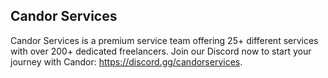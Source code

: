 ## Candor Services
Candor Services is a premium service team offering 25+ different services with over 200+ dedicated freelancers. Join our Discord now to start your journey with Candor: https://discord.gg/candorservices.

